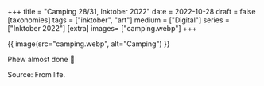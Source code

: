 +++
title = "Camping 28/31, Inktober 2022"
date = 2022-10-28
draft =  false
[taxonomies]
tags = ["inktober", "art"]
medium = ["Digital"]
series = ["Inktober 2022"]
[extra]
images= ["camping.webp"]
+++

{{ image(src="camping.webp", alt="Camping") }}

Phew almost done 🙌

Source: From life.
